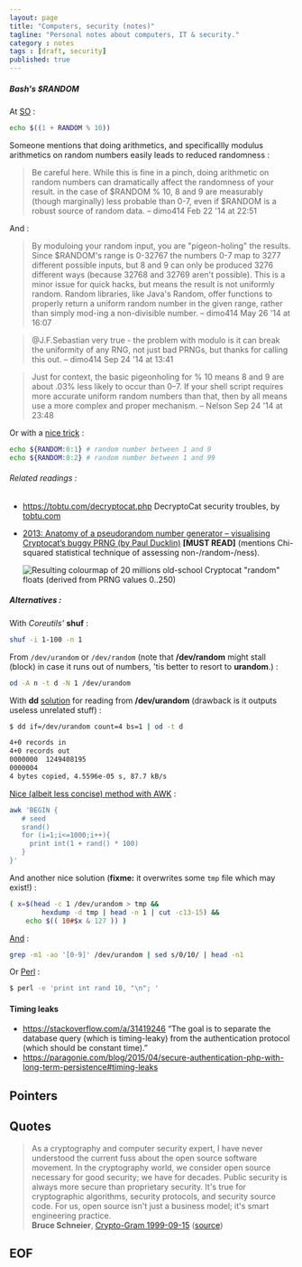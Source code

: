 ```yaml
---
layout: page
title: "Computers, security (notes)"
tagline: "Personal notes about computers, IT & security."
category : notes
tags : [draft, security]
published: true
---
```



##### Bash's $RANDOM

At [SO](https://stackoverflow.com/a/1195035) :

```bash
echo $((1 + RANDOM % 10))
```

Someone mentions that doing arithmetics, and specificallly modulus arithmetics
on random numbers easily leads to reduced randomness :

> Be careful here. While this is fine in a pinch, doing arithmetic on random
> numbers can dramatically affect the randomness of your result. in the case of
> $RANDOM % 10, 8 and 9 are measurably (though marginally) less probable than
> 0-7, even if $RANDOM is a robust source of random data. – dimo414 Feb 22 '14
> at 22:51

And :

> By moduloing your random input, you are "pigeon-holing" the results. Since
> $RANDOM's range is 0-32767 the numbers 0-7 map to 3277 different possible
> inputs, but 8 and 9 can only be produced 3276 different ways (because 32768
> and 32769 aren't possible). This is a minor issue for quick hacks, but means
> the result is not uniformly random. Random libraries, like Java's Random,
> offer functions to properly return a uniform random number in the given
> range, rather than simply mod-ing a non-divisible number. – dimo414 May 26
> '14 at 16:07

> @J.F.Sebastian very true - the problem with modulo is it can break the
> uniformity of any RNG, not just bad PRNGs, but thanks for calling this out. –
> dimo414 Sep 24 '14 at 13:41

> Just for context, the basic pigeonholing for % 10 means 8 and 9 are about
> .03% less likely to occur than 0–7. If your shell script requires more
> accurate uniform random numbers than that, then by all means use a more
> complex and proper mechanism. – Nelson Sep 24 '14 at 23:48

Or with a [nice trick](https://stackoverflow.com/a/46320476) :

```bash
echo ${RANDOM:0:1} # random number between 1 and 9
echo ${RANDOM:0:2} # random number between 1 and 99
```

###### Related readings :

* <https://tobtu.com/decryptocat.php> DecryptoCat security troubles, by
  [tobtu.com](https://tobtu.com/)
* [2013: Anatomy of a pseudorandom number generator – visualising Cryptocat’s buggy PRNG (by Paul Ducklin)](https://nakedsecurity.sophos.com/2013/07/09/anatomy-of-a-pseudorandom-number-generator-visualising-cryptocats-buggy-prng/)
  __[MUST READ]__ (mentions Chi-squared statistical technique of assessing non-/random-/ness).

    ![Resulting colourmap of 20 millions old-school Cryptocat "random" floats (derived from PRNG values 0..250)](https://sophosnews.files.wordpress.com/2013/07/colourmap-mod251-4801.png)

##### Alternatives :

With _Coreutils'_ __shuf__ :

```bash
shuf -i 1-100 -n 1
```

From `/dev/urandom` or `/dev/random` (note that __/dev/random__ might stall
(block) in case it runs out of numbers, 'tis better to resort to __urandom__.) :

```bash
od -A n -t d -N 1 /dev/urandom
```

With __dd__ [solution](https://stackoverflow.com/a/32172294) for reading from
__/dev/urandom__ (drawback is it outputs useless unrelated stuff) :

```bash
$ dd if=/dev/urandom count=4 bs=1 | od -t d

4+0 records in
4+0 records out
0000000  1249408195
0000004
4 bytes copied, 4.5596e-05 s, 87.7 kB/s
```

[Nice (albeit less concise) method with AWK](https://stackoverflow.com/a/1197337) :

```bash
awk 'BEGIN {
   # seed
   srand()
   for (i=1;i<=1000;i++){
     print int(1 + rand() * 100)
   }
}'
```

And another nice solution (__fixme:__ it overwrites some `tmp` file which may exist!) :

```bash
( x=$(head -c 1 /dev/urandom > tmp &&
        hexdump -d tmp | head -n 1 | cut -c13-15) &&
    echo $(( 10#$x & 127 )) )
```

[And](https://stackoverflow.com/a/8990953) :

```bash
grep -m1 -ao '[0-9]' /dev/urandom | sed s/0/10/ | head -n1
```

Or [Perl](https://stackoverflow.com/a/23539217) :

```bash
$ perl -e 'print int rand 10, "\n"; '
```

#### Timing leaks

* <https://stackoverflow.com/a/31419246>
    “The goal is to separate the database query (which is timing-leaky) from the authentication protocol (which should be constant time).”
* <https://paragonie.com/blog/2015/04/secure-authentication-php-with-long-term-persistence#timing-leaks>

## Pointers

## Quotes

> As a cryptography and computer security expert, I have never understood the
> current fuss about the open source software movement. In the cryptography
> world, we consider open source necessary for good security; we have for
> decades. Public security is always more secure than proprietary security.
> It's true for cryptographic algorithms, security protocols, and security
> source code. For us, open source isn't just a business model; it's smart
> engineering practice.<br>
> __Bruce Schneier__, [Crypto-Gram 1999-09-15](https://www.schneier.com/crypto-gram/archives/1999/0915.html#OpenSourceandSecurity)
> ([source](https://keepass.info/))

## EOF

